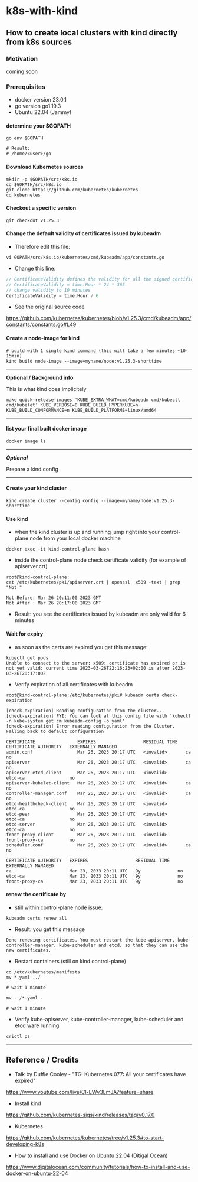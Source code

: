 # k8s-with-kind

## How to create local clusters with kind directly from k8s sources

### Motivation

coming soon

### Prerequisites

- docker version 23.0.1
- go version go1.19.3
- Ubuntu 22.04 (Jammy)


#### determine your $GOPATH

```shell
go env $GOPATH

# Result:
# /home/<user>/go
```

#### Download Kubernetes sources

```shell
mkdir -p $GOPATH/src/k8s.io
cd $GOPATH/src/k8s.io
git clone https://github.com/kubernetes/kubernetes
cd kubernetes
```

#### Checkout a specific version

```shell
git checkout v1.25.3
```

#### Change the default validity of certificates issued by kubeadm

* Therefore edit this file:

```shell
vi GOPATH/src/k8s.io/kubernetes/cmd/kubeadm/app/constants.go
```

* Change this line:

```go
// CertificateValidity defines the validity for all the signed certificates generated by kubeadm
// CertificateValidity = time.Hour * 24 * 365
// change validity to 10 minutes
CertificateValidity = time.Hour / 6
```

* See the original source code

https://github.com/kubernetes/kubernetes/blob/v1.25.3/cmd/kubeadm/app/constants/constants.go#L49

#### Create a node-image for kind

```shell
# build with 1 single kind command (this will take a few minutes ~10-15min)
kind build node-image --image=myname/node:v1.25.3-shorttime
```

---

**Optional / Background info**

This is what kind does implicitely

```shell
make quick-release-images 'KUBE_EXTRA_WHAT=cmd/kubeadm cmd/kubectl cmd/kubelet' KUBE_VERBOSE=0 KUBE_BUILD_HYPERKUBE=n KUBE_BUILD_CONFORMANCE=n KUBE_BUILD_PLATFORMS=linux/amd64
```

---

#### list your final built docker image

```shell
docker image ls
```

---

***Optional***

Prepare a kind config

---


#### Create your kind cluster

```shell 
kind create cluster --config config --image=myname/node:v1.25.3-shorttime
```

#### Use kind

* when the kind cluster is up and running jump right into your control-plane node from your local docker machine

```shell
docker exec -it kind-control-plane bash
```

* inside the control-plane node check certificate validity (for example of apiserver.crt)

```shell
root@kind-control-plane:
cat /etc/kubernetes/pki/apiserver.crt | openssl  x509 -text | grep "Not "      

Not Before: Mar 26 20:11:00 2023 GMT
Not After : Mar 26 20:17:00 2023 GMT
```

* Result: you see the certificates issued by kubeadm are only valid for 6 minutes

#### Wait for expiry

* as soon as the certs are expired you get this message:

```shell
kubectl get pods
Unable to connect to the server: x509: certificate has expired or is not yet valid: current time 2023-03-26T22:16:23+02:00 is after 2023-03-26T20:17:00Z
```

* Verify expiration of all certificates with kubeadm

```shell
root@kind-control-plane:/etc/kubernetes/pki# kubeadm certs check-expiration
```

```text
[check-expiration] Reading configuration from the cluster...
[check-expiration] FYI: You can look at this config file with 'kubectl -n kube-system get cm kubeadm-config -o yaml'
[check-expiration] Error reading configuration from the Cluster. Falling back to default configuration

CERTIFICATE                EXPIRES                  RESIDUAL TIME   CERTIFICATE AUTHORITY   EXTERNALLY MANAGED
admin.conf                 Mar 26, 2023 20:17 UTC   <invalid>       ca                      no      
apiserver                  Mar 26, 2023 20:17 UTC   <invalid>       ca                      no      
apiserver-etcd-client      Mar 26, 2023 20:17 UTC   <invalid>       etcd-ca                 no      
apiserver-kubelet-client   Mar 26, 2023 20:17 UTC   <invalid>       ca                      no      
controller-manager.conf    Mar 26, 2023 20:17 UTC   <invalid>       ca                      no      
etcd-healthcheck-client    Mar 26, 2023 20:17 UTC   <invalid>       etcd-ca                 no      
etcd-peer                  Mar 26, 2023 20:17 UTC   <invalid>       etcd-ca                 no      
etcd-server                Mar 26, 2023 20:17 UTC   <invalid>       etcd-ca                 no      
front-proxy-client         Mar 26, 2023 20:17 UTC   <invalid>       front-proxy-ca          no      
scheduler.conf             Mar 26, 2023 20:17 UTC   <invalid>       ca                      no      

CERTIFICATE AUTHORITY   EXPIRES                  RESIDUAL TIME   EXTERNALLY MANAGED
ca                      Mar 23, 2033 20:11 UTC   9y              no      
etcd-ca                 Mar 23, 2033 20:11 UTC   9y              no      
front-proxy-ca          Mar 23, 2033 20:11 UTC   9y              no
```

#### renew the certificate by

* still within control-plane node issue:

```shell
kubeadm certs renew all
```

* Result: you get this message

```text
Done renewing certificates. You must restart the kube-apiserver, kube-controller-manager, kube-scheduler and etcd, so that they can use the new certificates.
```

* Restart containers (still on kind control-plane)

```shell
cd /etc/kubernetes/manifests
mv *.yaml ../

# wait 1 minute

mv ../*.yaml .

# wait 1 minute
```

* Verify kube-apiserver, kube-controller-manager, kube-scheduler and etcd ware running

```shell
crictl ps
```

---

## Reference / Credits

* Talk by Duffie Cooley - "TGI Kubernetes 077: All your certificates have expired"

https://www.youtube.com/live/Cl-EWv3LmJA?feature=share

* Install kind

https://github.com/kubernetes-sigs/kind/releases/tag/v0.17.0

* Kubernetes

https://github.com/kubernetes/kubernetes/tree/v1.25.3#to-start-developing-k8s

* How to install and use Docker on Ubuntu 22.04 (Ditigal Ocean)

https://www.digitalocean.com/community/tutorials/how-to-install-and-use-docker-on-ubuntu-22-04

